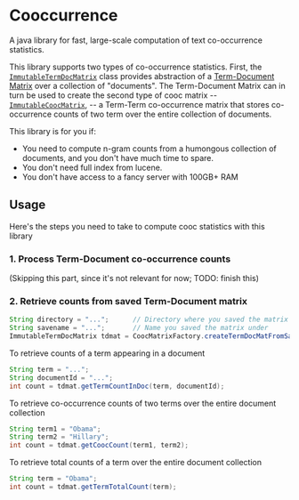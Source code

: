 # Cooccurrence

A java library for fast, large-scale computation of text co-occurrence statistics. 

This library supports two types of co-occurrence statistics. First, the [`ImmutableTermDocMatrix`](src/main/java/org/cogcomp/nlp/cooccurrence/core/ImmutableTermDocMatrix.java) 
class provides abstraction of a [Term-Document Matrix](https://en.wikipedia.org/wiki/Document-term_matrix) over a collection of "documents". The Term-Document Matrix
can in turn be used to create the second type of cooc matrix -- [`ImmutableCoocMatrix`](src/main/java/org/cogcomp/nlp/cooccurrence/core/ImmutableCoocMatrix.java),
-- a Term-Term co-occurrence matrix that stores co-occurrence counts of two term over the entire collection of documents. 

This library is for you if:
- You need to compute n-gram counts from a humongous collection of documents, and you don't have much time to spare.
- You don't need full index from lucene.
- You don't have access to a fancy server with 100GB+ RAM 

## Usage
Here's the steps you need to take to compute cooc statistics with this library
### 1. Process Term-Document co-occurrence counts
(Skipping this part, since it's not relevant for now; TODO: finish this)
### 2. Retrieve counts from saved Term-Document matrix
```java
String directory = "...";      // Directory where you saved the matrix
String savename = "...";       // Name you saved the matrix under
ImmutableTermDocMatrix tdmat = CoocMatrixFactory.createTermDocMatFromSave(directory, savename);
```
To retrieve counts of a term appearing in a document
```java
String term = "...";
String documentId = "...";
int count = tdmat.getTermCountInDoc(term, documentId);
```
To retrieve co-occurrence counts of two terms over the entire document collection
```java
String term1 = "Obama";
String term2 = "Hillary";
int count = tdmat.getCoocCount(term1, term2);
```
To retrieve total counts of a term over the entire document collection
```java
String term = "Obama";
int count = tdmat.getTermTotalCount(term);
```
